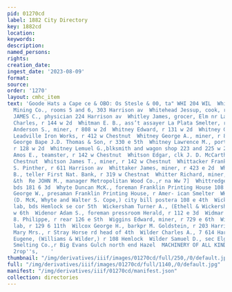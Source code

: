 ```yaml
---
pid: 01270cd
label: 1882 City Directory
key: 1882cd
location: 
keywords: 
description: 
named_persons: 
rights: 
creation_date: 
ingest_date: '2023-08-09'
format: 
source: 
order: '1270'
layout: cmhc_item
text: 'Goode Hats a Cape ce & OBO: Os Stesle & 00, ta" WHI 204 WIL  White''s Guich
  Mining Co., rooms 5 and 6, 303 Harrison av  Whitehead Jessup, cook, r 512 e 3d  WHITEHILL
  JAMES C., physician 224 Harrison av  Whitley James, grocer, Elm nr La Plata Smelter  ‘Whitman
  Charles, r 144 w 2d  Whitman E. B., ass’t assayer La Plata Smelter, r at works  Whitney
  Anderson S., miner, r 808 w 2d  Whitney Edward, r 131 w 2d  Whitney George, helper
  Leadville Iron Works, r 412 w Chestnut  Whitney George A., miner, r 808 w 2d  Whitney
  George Bape J.D. Thomas & Son, r 330 e 5th  Whitney Lawrence M., porter Albert Lee,
  r 128 w 2d  Whitney Lemuel G.,blksmith and wagon shop 223 and 225 w 2d  Whitson
  Amos E., teamster, r 142 w Chestnut  Whitson Edgar, clk J. D. McCarthy, r 142 w
  Chestnut  Whitson James T., miner, r 142 w Chestnut  Whittacker Frank, confectioner
  S. Pinther, r 611 Harrison av  Whittaker James, miner, r 423 e 2d  Whittelsey Charles
  B., teller First Nat. Bank, r 319 w Chestnat  Whitter Richard, miner, bdg 708 e
  &th  Re JOHN M., manager Metropolitan Wood Co.,r na Ww 7]  Whittredge William, lab,
  bds 181 6 3d  Whyte Duncan McK., foreman Franklin Printing House 108 ¢  bh        4tl  Whyte
  George W., presaman Franklin Printing House, r Amer- ican Smelter  WHYTE & COPE,
  (D. McK, Whyte and Walter S. Cope,) city bill postera 108 e 4th  Wickersham George,
  lab, bds Hemlock se cor 5th  Wickersham Turner A., (Ethell & Wickersham,) r 214
  w 6th  Widenor Adam S., foreman pressroom Herald, r 112 e 3d  Widmar Albert, barkpr
  8. Philippe, r rear 126 e Sth  Wiggins Edward, miner, r 729 e 6th  Wightman George,
  lab, r 129 6 11th  Wilcox George H., barkpr M. Goldstein, r 203 Harrison av  Wilcox
  Mary Mrs., r Stray Horse rd head of 4th  Wilder Charles A., 7 614 Harrison av  Wilder
  Eugene, (Williams & Wilder,) r 108 Hemlock  Wilder Samuel D., sec Elgin Mining and
  Smelting Co.,r Big Evans Gulch north end Hazel  MACHINERY OF ALL KINDS “rsans cay,
  2rop''s,    '
thumbnail: "/img/derivatives/iiif/images/01270cd/full/250,/0/default.jpg"
full: "/img/derivatives/iiif/images/01270cd/full/1140,/0/default.jpg"
manifest: "/img/derivatives/iiif/01270cd/manifest.json"
collection: directories
---
```

